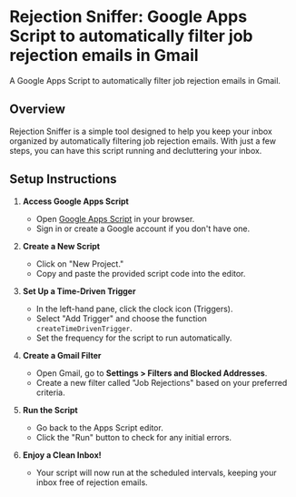 # Rejection Sniffer: Google Apps Script to automatically filter job rejection emails in Gmail

A Google Apps Script to automatically filter job rejection emails in Gmail.

## Overview

Rejection Sniffer is a simple tool designed to help you keep your inbox organized by automatically filtering job rejection emails. With just a few steps, you can have this script running and decluttering your inbox.

## Setup Instructions

1. **Access Google Apps Script**  
   - Open [Google Apps Script](https://script.google.com/) in your browser.
   - Sign in or create a Google account if you don't have one.

2. **Create a New Script**  
   - Click on "New Project."
   - Copy and paste the provided script code into the editor.

3. **Set Up a Time-Driven Trigger**  
   - In the left-hand pane, click the clock icon (Triggers).
   - Select "Add Trigger" and choose the function `createTimeDrivenTrigger`.
   - Set the frequency for the script to run automatically.

4. **Create a Gmail Filter**  
   - Open Gmail, go to **Settings > Filters and Blocked Addresses**.
   - Create a new filter called "Job Rejections" based on your preferred criteria.

5. **Run the Script**  
   - Go back to the Apps Script editor.
   - Click the "Run" button to check for any initial errors.

6. **Enjoy a Clean Inbox!**  
   - Your script will now run at the scheduled intervals, keeping your inbox free of rejection emails.
